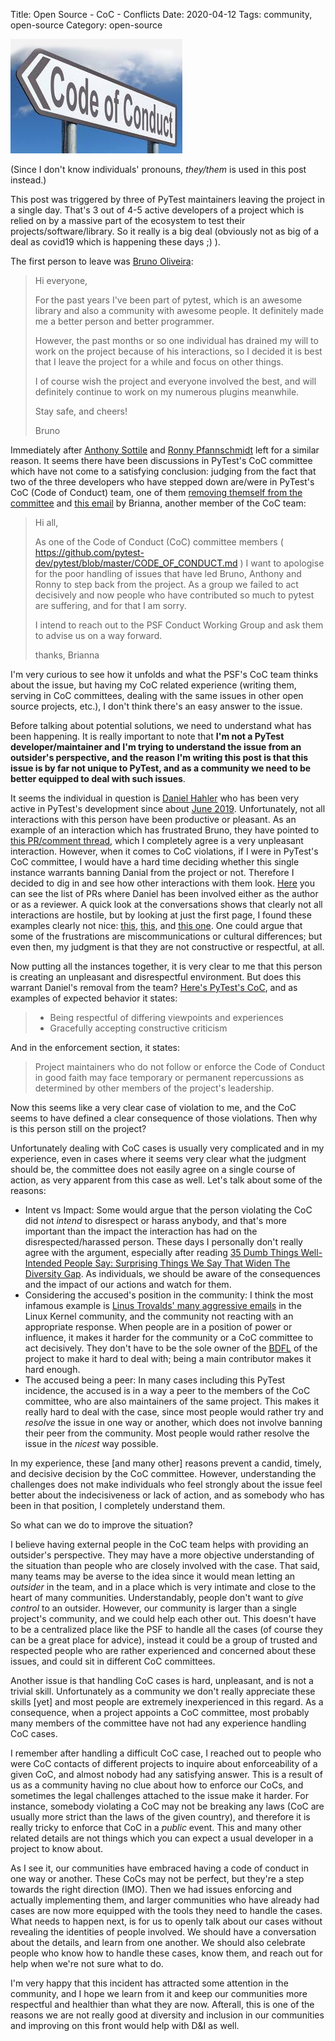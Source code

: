 Title: Open Source - CoC - Conflicts
Date: 2020-04-12
Tags: community, open-source
Category: open-source

[![CoC](files/img/code-of-conduct1-min.jpg)](https://www.stalawfirm.com/en/news/view/jordanian-code-of-conduct.html)

(Since I don't know individuals' pronouns, _they/them_ is used in this post
instead.)

This post was triggered by three of PyTest maintainers leaving the project in a
single day. That's 3 out of 4-5 active developers of a project which is relied
on by a massive part of the ecosystem to test their projects/software/library.
So it really is a big deal (obviously not as big of a deal as covid19 which is
happening these days ;) ).

The first person to leave was [Bruno
Oliveira](https://mail.python.org/pipermail/pytest-dev/2020-April/004939.html):

> Hi everyone,
> 
> For the past years I've been part of pytest, which is an awesome library
> and also a community with awesome people. It definitely made me a better
> person and better programmer.
> 
> However, the past months or so one individual has drained my will to work
> on the project because of his interactions, so I decided it is best that I
> leave the project for a while and focus on other things.
>
> I of course wish the project and everyone involved the best, and will
> definitely continue to work on my numerous plugins meanwhile.
>
> Stay safe, and cheers!
>
> Bruno

Immediately after [Anthony
Sottile](https://mail.python.org/pipermail/pytest-dev/2020-April/004940.html)
and [Ronny
Pfannschmidt](https://mail.python.org/pipermail/pytest-dev/2020-April/004941.html)
left for a similar reason. It seems there have been discussions in PyTest's CoC
committee which have not come to a satisfying conclusion: judging from the fact
that two of the three developers who have stepped down are/were in PyTest's CoC
(Code of Conduct) team, one of them [removing themself from the
committee](https://github.com/pytest-dev/pytest/pull/6857) and [this
email](https://mail.python.org/pipermail/pytest-dev/2020-April/004945.html) by
Brianna, another member of the CoC team:

> Hi all,
>
> As one of the Code of Conduct (CoC) committee members (
> https://github.com/pytest-dev/pytest/blob/master/CODE_OF_CONDUCT.md ) I
> want to apologise for the poor handling of issues that have led Bruno,
> Anthony and Ronny to step back from the project. As a group we failed to
> act decisively and now people who have contributed so much to pytest are
> suffering, and for that I am sorry.
>
> I intend to reach out to the PSF Conduct Working Group and ask them to
> advise us on a way forward.
>
> thanks,
> Brianna

I'm very curious to see how it unfolds and what the PSF's CoC team thinks about
the issue, but having my CoC related experience (writing them, serving in CoC
committees, dealing with the same issues in other open source projects, etc.),
I don't think there's an easy answer to the issue.

Before talking about potential solutions, we need to understand what has been
happening. It is really important to note that __I'm not a PyTest
developer/maintainer and I'm trying to understand the issue from an outsider's
perspective, and the reason I'm writing this post is that this issue is by far
not unique to PyTest, and as a community we need to be better equipped to deal
with such issues__. 

It seems the individual in question is [Daniel
Hahler](https://github.com/blueyed) who has been very active in PyTest's
development since about [June
2019](https://github.com/pytest-dev/pytest/graphs/contributors?from=2017-04-22&to=2020-04-11&type=c).
Unfortunately, not all interactions with this person have been productive or
pleasant. As an example of an interaction which has frustrated Bruno, they have
pointed to [this PR/comment
thread](https://github.com/pytest-dev/pytest/pull/6663#discussion_r375763028),
which I completely agree is a very unpleasant interaction. However, when it
comes to CoC violations, if I were in PyTest's CoC committee, I would have a
hard time deciding whether this single instance warrants banning Danial from
the project or not. Therefore I decided to dig in and see how other
interactions with them look.
[Here](https://github.com/pytest-dev/pytest/pulls?q=is%3Apr+is%3Aopen+involves%3Ablueyed)
you can see the list of PRs where Daniel has been involved either as the author
or as a reviewer. A quick look at the conversations shows that clearly not all
interactions are hostile, but by looking at just the first page, I found these
examples clearly not nice:
[this](https://github.com/pytest-dev/pytest/pull/7029),
[this](https://github.com/pytest-dev/pytest/pull/6934), and [this
one](https://github.com/pytest-dev/pytest/pull/6840). One could argue that some
of the frustrations are miscommunications or cultural differences; but even
then, my judgment is that they are not constructive or respectful, at all.

Now putting all the instances together, it is very clear to me that this person
is creating an unpleasant and disrespectful environment. But does this warrant
Daniel's removal from the team? [Here's PyTest's
CoC](https://github.com/pytest-dev/pytest/blob/master/CODE_OF_CONDUCT.md), and
as examples of expected behavior it states:

> - Being respectful of differing viewpoints and experiences
> - Gracefully accepting constructive criticism

And in the enforcement section, it states:

> Project maintainers who do not follow or enforce the Code of Conduct in good
> faith may face temporary or permanent repercussions as determined by other
> members of the project's leadership.

Now this seems like a very clear case of violation to me, and the CoC seems to
have defined a clear consequence of those violations. Then why is this person
still on the project?

Unfortunately dealing with CoC cases is usually very complicated and in my
experience, even in cases where it seems very clear what the judgment should
be, the committee does not easily agree on a single course of action, as very
apparent from this case as well. Let's talk about some of the reasons:

- Intent vs Impact: Some would argue that the person violating the CoC did not
  _intend_ to disrespect or harass anybody, and that's more important than the
  impact the interaction has had on the disrespected/harassed person. These
  days I personally don't really agree with the argument, especially after
  reading [35 Dumb Things Well-Intended People Say: Surprising Things We Say
  That Widen The Diversity
  Gap](https://www.goodreads.com/book/show/4455729-35-dumb-things-well-intended-people-say).
  As individuals, we should be aware of the consequences and the impact of our
  actions and watch for them.
- Considering the accused's position in the community: I think the most infamous
  example is [Linus Trovalds' many aggressive
  emails](https://arstechnica.com/information-technology/2013/02/linus-torvalds-i-will-not-change-linux-to-deep-throat-microsoft/)
  in the Linux Kernel community, and the community not reacting with an
  appropriate response. When people are in a position of power or influence, it
  makes it harder for the community or a CoC committee to act decisively. They
  don't have to be the sole owner of the
  [BDFL](https://en.wikipedia.org/wiki/Benevolent_dictator_for_life) of the
  project to make it hard to deal with; being a main contributor makes it hard
  enough.
- The accused being a peer: In many cases including this PyTest incidence, the
  accused is in a way a peer to the members of the CoC committee, who are also
  maintainers of the same project. This makes it really hard to deal with the
  case, since most people would rather try and _resolve_ the issue in one way
  or another, which does not involve banning their peer from the community.
  Most people would rather resolve the issue in the _nicest_ way possible.


In my experience, these [and many other] reasons prevent a candid, timely, and
decisive decision by the CoC committee. However, understanding the challenges
does not make individuals who feel strongly about the issue feel better about
the indecisiveness or lack of action, and as somebody who has been in that
position, I completely understand them.

So what can we do to improve the situation?

I believe having external people in the CoC team helps with providing an
outsider's perspective. They may have a more objective understanding of the
situation than people who are closely involved with the case. That said, many
teams may be averse to the idea since it would mean letting an _outsider_
in the team, and in a place which is very intimate and close to the heart of
many communities. Understandably, people don't want to _give control_ to an
outsider. However, our community is larger than a single project's community,
and we could help each other out. This doesn't have to be a centralized place
like the PSF to handle all the cases (of course they can be a great place for
advice), instead it could be a group of trusted and respected people who are
rather experienced and concerned about these issues, and could sit in different
CoC committees.

Another issue is that handling CoC cases is hard, unpleasant, and is not a
trivial skill. Unfortunately as a community we don't really appreciate these
skills [yet] and most people are extremely inexperienced in this regard. As a
consequence, when a project appoints a CoC committee, most probably many
members of the committee have not had any experience handling CoC cases.

I remember after handling a difficult CoC case, I reached out to people who
were CoC contacts of different projects to inquire about enforceability of a
given CoC, and almost nobody had any satisfying answer. This is a result of us
as a community having no clue about how to enforce our CoCs, and sometimes the
legal challenges attached to the issue make it harder. For instance,
somebody violating a CoC may not be breaking any laws (CoC are usually more
strict than the laws of the given country), and therefore it is really tricky
to enforce that CoC in a _public_ event. This and many other related details
are not things which you can expect a usual developer in a project to know
about.

As I see it, our communities have embraced having a code of conduct in one way
or another. These CoCs may not be perfect, but they're a step towards the right
direction (IMO). Then we had issues enforcing and actually implementing them,
and larger communities who have already had cases are now more equipped with
the tools they need to handle the cases. What needs to happen next, is for us
to openly talk about our cases without revealing the identities of people
involved. We should have a conversation about the details, and learn from one
another. We should also celebrate people who know how to handle these cases,
know them, and reach out for help when we're not sure what to do.

I'm very happy that this incident has attracted some attention in the
community, and I hope we learn from it and keep our communities more respectful
and healthier than what they are now. Afterall, this is one of the reasons we
are not really good at diversity and inclusion in our communities and improving
on this front would help with D&I as well.
